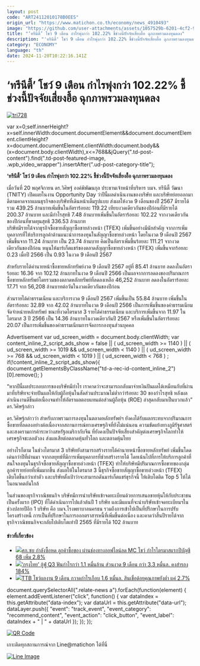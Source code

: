 ```yaml
---
layout: post
code: "ART24112010178B0EES"
origin_url: "https://www.matichon.co.th/economy/news_4910493"
image: "https://github.com/user-attachments/assets/1057529b-6201-4cf2-9ced-98623bdcdd22"
title: "‘ทรีนีตี้’ โชว์ 9 เดือน กำไรพุ่งกว่า 102.22% ชี้ช่วงนี้ปัจจัยเสี่ยงอื้อ ฉุกภาพรวมลงทุนดลง"
description: "'ทรีนีตี้' โชว์ 9 เดือน กำไรพุ่งกว่า 102.22% ชี้ช่วงนี้ปัจจัยเสี่ยงอื้อ ฉุกภาพรวมลงทุนดลง"
category: "ECONOMY"
language: "th"
date: 2024-11-20T10:22:16.141Z
---
```


# ‘ทรีนีตี้’ โชว์ 9 เดือน กำไรพุ่งกว่า 102.22% ชี้ช่วงนี้ปัจจัยเสี่ยงอื้อ ฉุกภาพรวมลงทุนดลง

[![](https://www.matichon.co.th/wp-content/uploads/2024/11/tri728.jpg "tri728")](https://www.matichon.co.th/wp-content/uploads/2024/11/tri728.jpg)

var x=0;self.innerHeight?x=self.innerWidth:document.documentElement&&document.documentElement.clientHeight?x=document.documentElement.clientWidth:document.body&&(x=document.body.clientWidth),x<=768&&jQuery(".td-post-content").find(".td-post-featured-image, .wpb\_video\_wrapper").insertAfter(".ud-post-category-title");

**‘ทรีนีตี้’ โชว์ 9 เดือน กำไรพุ่งกว่า 102.22% ชี้ช่วงนี้ปัจจัยเสี่ยงอื้อ ฉุกภาพรวมลงทุนดลง**

เมื่อวันที่ 20 พฤศจิกายน ดร.วิศิษฐ์ องค์พิพัฒนกุล ประธานเจ้าหน้าที่บริหาร บมจ. ทรีนีตี้ วัฒนา (TNITY) เปิดเผยในงาน Opportunity Day ว่าปีนี้ผลดำเนินงานของบริษัท และบริษัทย่อยออกมาดีตามคาดจากแผนธุรกิจของบริษัทที่เดินหน้าเต็มรูปแบบ ส่งผลให้งวด 9 เดือนของปี 2567 มีรายได้รวม 439.25 ล้านบาทเพิ่มขึ้นในอัตราร้อยละ 119.22 เทียบงวดเดียวกันของปีก่อนที่มีรายได้ 200.37 ล้านบาท และมีกำไรสุทธิ 7.48 ล้านบาทเพิ่มขึ้นในอัตราร้อยละ 102.22 จากงวดเดียวกันของปีก่อนที่ขาดทุนสุทธิ 336.53 ล้านบาท  
บริษัทมีรายได้จากธุรกิจซื้อขายสัญญาซื้อขายล่วงหน้า (TFEX) เพิ่มขึ้นอย่างมีนัยสำคัญ จากการเพิ่มบุคลากรที่ให้บริการลูกค้าด้านแนะนําการลงทุนในสัญญาซื้อขายล่วงหน้า โดยในงวด 9 เดือนปี 2567 เพิ่มขึ้นจาก 11.24 ล้านบาท เป็น 23.74 ล้านบาท คิดเป็นอัตราเพิ่มขึ้นร้อยละ 111.21 จากงวดเดียวกันของปีก่อน หนุนให้มาร์เก็ตแชร์ของตลาดสัญญาซื้อขายล่วงหน้า (TFEX) เพิ่มขึ้นจากร้อยละ 0.23 เมื่อปี 2566 เป็น 0.93 ในงวด 9 เดือนปี 2567

สำหรับรายได้ค่านายหน้าซื้อขายหลักทรัพย์งวด 9 เดือนปี 2567 อยู่ที่ 85.41 ล้านบาท ลดลงในอัตราร้อยละ 16.36 จาก 102.12 ล้านบาทในงวด 9 เดือนปี 2566 เป็นผลจากการลดลงของปริมาณการซื้อขายหลักทรัพย์โดยรวมของตลาดหลักทรัพย์ที่ลดลงเหลือ 46,252 ล้านบาท ลดลงในอัตราร้อยละ 17.71 จาก 56,208 ล้านบาทต่อวันในงวดเดียวกันของปีก่อน

ส่วนรายได้ค่าธรรมเนียม และบริการงวด 9 เดือนปี 2567 เพิ่มขึ้นเป็น 55.84 ล้านบาท เพิ่มขึ้นในอัตราร้อยละ 32.89 จาก 42.02 ล้านบาทในงวด 9 เดือนปี 2566 เป็นการเพิ่มขึ้นของค่าธรรมเนียมจัดจําหน่ายหลักทรัพย์ ขณะที่งวดไตรมาส 3 รายได้ค่าธรรมเนียม และบริการเพิ่มขึ้นจาก 11.97 ในไตรมาส 3 ปี 2566 เป็น 14.36 ล้านบาทในงวดเดียวกันปี 2567 หรือเพิ่มขึ้นในอัตราร้อยละ 20.07 เป็นการเพิ่มขึ้นของค่าธรรมเนียมการจัดการกองทุนส่วนบุคคล

Advertisement var ud\_screen\_width = document.body.clientWidth; var content\_inline\_2\_script\_ads\_show = false || ( ud\_screen\_width >= 1140 ) || ( ud\_screen\_width >= 1019 && ud\_screen\_width < 1140 ) || ( ud\_screen\_width >= 768 && ud\_screen\_width < 1019 ) || ( ud\_screen\_width < 768 ) ; if(!content\_inline\_2\_script\_ads\_show){ document.getElementsByClassName("td-a-rec-id-content\_inline\_2")\[0\].remove(); }

“หากปีนี้ผลประกอบการของบริษัทมีกำไร เราคาดว่าจะสามารถกลับมาจ่ายเงินปันผลได้เหมือนกับที่ผ่านมาที่บริษัทจะจ่ายปันผลให้กับผู้ถือหุ้นในสัดส่วนประมาณไม่ต่ำกว่าร้อยละ 30 ของกำไรสุทธิ หลังผลดำเนินงานดีขึ้นต่อเนื่องจนทำให้อัตราผลตอบแทนต่อส่วนผู้ถือหุ้น (ROE) ล่าสุดกลับมาเป็นบวกแล้ว” ดร.วิศิษฐ์กล่าว

ดร.วิศิษฐ์กล่าวว่า สำหรับภาพรวมการลงทุนในตลาดหลักทรัพย์ฯ ยังคงได้รับผลกระทบจากปริมาณการซื้อขายที่ลดลงอย่างต่อเนื่องจากสถานการณ์ทางเศรษฐกิจที่ยังไม่แน่นอน ความขัดแย้งทางภูมิรัฐศาสตร์ และสงครามการค้าระหว่างสหรัฐอเมริกากับจีน ที่ยังคงเป็นปัจจัยเสี่ยงสําคัญต่อเศรษฐกิจโลกทําให้เศรษฐกิจชะลอตัวลง ส่งผลเสียต่อตลาดหุ้นทั่วโลก และตลาดหุ้นไทย

อย่างไรก็ตาม ในช่วงไตรมาส 3 บริษัทยังสามารถสร้างรายได้ค่านายหน้าซื้อขายหลักทรัพย์ เพิ่มขึ้นโดดเด่นกว่าปีที่ผ่านมา จากกลยุทธ์ที่มีการเพิ่มบุคลากรที่ช่วยสร้างรายได้ โดยเน้นไปที่การให้บริการลูกค้าที่สนใจลงทุนในธุรกิจซื้อขายสัญญาซื้อขายล่วงหน้า (TFEX) ทำให้บริษัทมีปริมาณการซื้อขายของกลุ่มลูกค้ารายย่อยที่เพิ่มมากขึ้น ส่งผลให้ในไตรมาส 3 นี้ธุรกิจซื้อขายสัญญาซื้อขายล่วงหน้า (TFEX) เติบโตขึ้นกว่าเท่าตัว และบริษัทตั้งเป้าว่าจะสามารถดันมาร์เก็ตแชร์ธุรกิจนี้ ให้เติบโตติด Top 5 ให้ได้ในอนาคตอันใกล้

ในส่วนของธุรกิจวาณิชธนกิจ บริษัทมีการนำบริษัทเข้าจดทะเบียนด้วยการเสนอขายหุ้นให้กับประชาชนเป็นครั้งแรก (IPO) ที่ได้ดำเนินการไปแล้วต้นปี 1 บริษัท และมีแผนที่จะนำบริษัทเข้าจดทะเบียนฯในช่วงปลายปีอีก 1 บริษัท คือ บมจ.โรงพยาบาลนครธน รวมถึงการเข้าไปเป็นที่ปรึกษาในการปรับโครงสร้างหนี้ การเป็นที่ปรึกษาในการออกตราสารหนี้ที่เพิ่มขึ้นต่อเนื่อง และคาดว่าสิ้นปีรายได้จากธุรกิจวาณิชธนกิจจะกลับไปเติบโตเท่าปี 2565 ที่มีรายได้ 102 ล้านบาท

#### ข่าวที่เกี่ยวข้อง

*   [![](https://www.matichon.co.th/wp-content/uploads/2024/11/j728.jpg)ศก.ซบ กำลังซื้อหด ลูกค้าซื้อของ ผ่านช่องทางออฟไลน์ลด MC โชว์ กำไรไตรมาสแรกปีบัญชี 68 เพิ่ม 2.8%](https://www.matichon.co.th/economy/news_4894117)
*   [![](https://www.matichon.co.th/wp-content/uploads/2024/10/pa728-2.jpg)‘กรุงไทย’ อู้ฟู่ Q3 ฟันกำไรกว่า 1.1 หมื่นล้าน ส่วนงวด 9 เดือน กว่า 3.3 หมื่นล. คงสำรอง 184%](https://www.matichon.co.th/economy/news_4857897)
*   [![](https://www.matichon.co.th/wp-content/uploads/2024/10/ttb728.jpg)TTB โชว์ผลงาน 9 เดือน กวาดกำไรเกือบ 1.6 หมื่นล. สินเชื่อด้อยคุณภาพยังต่ำ แค่ 2.7%](https://www.matichon.co.th/economy/news_4853204) 

document.querySelectorAll(".relate-news a").forEach(function(element) { element.addEventListener("click", function() { var dataIndex = this.getAttribute("data-index"); var dataUrl = this.getAttribute("data-url"); dataLayer.push({ "event": "track\_event", "event\_category": "recommend\_content", "event\_action": "click\_button", "event\_label": dataIndex + " | " + dataUrl }); }); });

[![QR Code](https://www.matichon.co.th/wp-content/uploads/2023/07/wob1371z.jpg)](https://lin.ee/ht0nDxX)

เกาะติดทุกสถานการณ์จาก Line@matichon ได้ที่นี่

[![Line Image](https://www.matichon.co.th/wp-content/uploads/2023/07/th.png)](https://lin.ee/ht0nDxX)